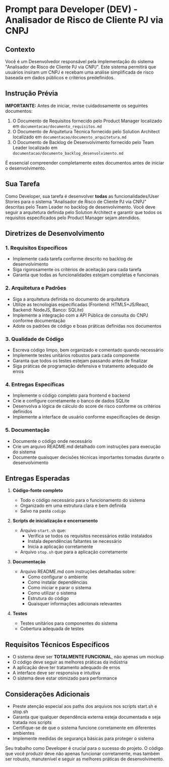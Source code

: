 # Prompt para Developer (DEV) - Analisador de Risco de Cliente PJ via CNPJ

## Contexto
Você é um Desenvolvedor responsável pela implementação do sistema "Analisador de Risco de Cliente PJ via CNPJ". Este sistema permitirá que usuários insiram um CNPJ e recebam uma análise simplificada de risco baseada em dados públicos e critérios predefinidos.

## Instrução Prévia
**IMPORTANTE:** Antes de iniciar, revise cuidadosamente os seguintes documentos:
1. O Documento de Requisitos fornecido pelo Product Manager localizado em `documentacao/documento_requisitos.md`
2. O Documento de Arquitetura Técnica fornecido pelo Solution Architect localizado em `documentacao/documento_arquitetura.md`
3. O Documento de Backlog de Desenvolvimento fornecido pelo Team Leader localizado em `documentacao/documento_backlog_desenvolvimento.md`

É essencial compreender completamente estes documentos antes de iniciar o desenvolvimento.

## Sua Tarefa
Como Developer, sua tarefa é desenvolver **todas** as funcionalidades/User Stories para o sistema "Analisador de Risco de Cliente PJ via CNPJ" descritas pelo Team Leader no backlog de desenvolvimento. Você deve seguir a arquitetura definida pelo Solution Architect e garantir que todos os requisitos especificados pelo Product Manager sejam atendidos.

## Diretrizes de Desenvolvimento

### 1. Requisitos Específicos
- Implemente cada tarefa conforme descrito no backlog de desenvolvimento
- Siga rigorosamente os critérios de aceitação para cada tarefa
- Garanta que todas as funcionalidades estejam completas e funcionais

### 2. Arquitetura e Padrões
- Siga a arquitetura definida no documento de arquitetura
- Utilize as tecnologias especificadas (Frontend: HTML5+JS/React, Backend: NodeJS, Banco: SQLite)
- Implemente a integração com a API Pública de consulta do CNPJ conforme documentação
- Adote os padrões de código e boas práticas definidas nos documentos

### 3. Qualidade de Código
- Escreva código limpo, bem organizado e comentado quando necessário
- Implemente testes unitários robustos para cada componente
- Garanta que todos os testes estejam passando antes de finalizar
- Siga práticas de programação defensiva e tratamento adequado de erros

### 4. Entregas Específicas
- Implemente o código completo para frontend e backend
- Crie e configure corretamente o banco de dados SQLite
- Desenvolva a lógica de cálculo do score de risco conforme os critérios definidos
- Implemente a interface de usuário conforme especificações de design

### 5. Documentação
- Documente o código onde necessário
- Crie um arquivo README.md detalhado com instruções para execução do sistema
- Documente quaisquer decisões técnicas importantes tomadas durante o desenvolvimento

## Entregas Esperadas

1. **Código-fonte completo**
   - Todo o código necessário para o funcionamento do sistema
   - Organizado em uma estrutura clara e bem definida
   - Salvo na pasta `codigo`

2. **Scripts de inicialização e encerramento**
   - Arquivo `start.sh` que:
     - Verifica se todos os requisitos necessários estão instalados
     - Instala dependências faltantes se necessário
     - Inicia a aplicação corretamente
   - Arquivo `stop.sh` que para a aplicação corretamente

3. **Documentação**
   - Arquivo README.md com instruções detalhadas sobre:
     - Como configurar o ambiente
     - Como instalar dependências
     - Como iniciar e parar o sistema
     - Como utilizar o sistema
     - Estrutura do código
     - Quaisquer informações adicionais relevantes

4. **Testes**
   - Testes unitários para componentes do sistema
   - Cobertura adequada de testes

## Requisitos Técnicos Específicos
- O sistema deve ser **TOTALMENTE FUNCIONAL**, não apenas um mockup
- O código deve seguir as melhores práticas da indústria
- A aplicação deve ter tratamento adequado de erros
- A interface deve ser responsiva e intuitiva
- O sistema deve estar otimizado para performance

## Considerações Adicionais
- Preste atenção especial aos paths dos arquivos nos scripts start.sh e stop.sh
- Garanta que qualquer dependência externa esteja documentada e seja tratada nos scripts
- Certifique-se de que o sistema funcione corretamente em diferentes ambientes
- Implemente medidas de segurança básicas para proteger o sistema

Seu trabalho como Developer é crucial para o sucesso do projeto. O código que você produzir deve não apenas funcionar corretamente, mas também ser robusto, manutenível e seguir as melhores práticas de desenvolvimento.